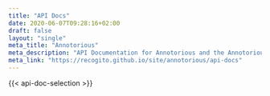 ```yaml
---
title: "API Docs"
date: 2020-06-07T09:28:16+02:00
draft: false
layout: "single"
meta_title: "Annotorious"
meta_description: "API Documentation for Annotorious and the Annotorious OpenSeadragon plugin"
meta_link: "https://recogito.github.io/site/annotorious/api-docs"
---
```


{{< api-doc-selection >}}
